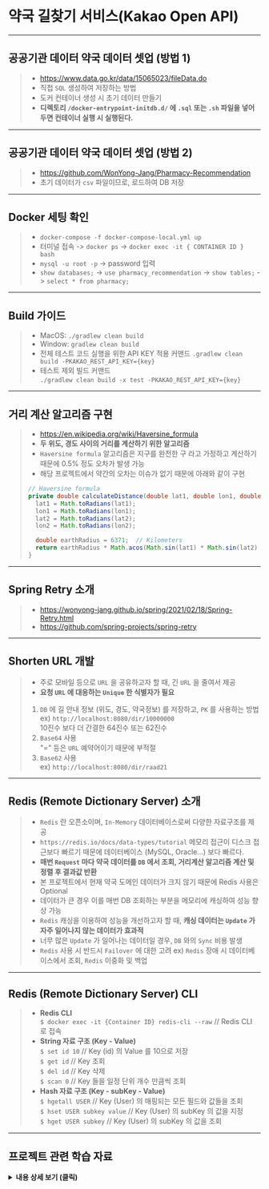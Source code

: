 # 약국 길찾기 서비스(Kakao Open API)
<hr>

## 공공기관 데이터 약국 데이터 셋업 (방법 1)
> - https://www.data.go.kr/data/15065023/fileData.do
> - 직접 `SQL` 생성하여 저장하는 방법
> - 도커 컨테이너 생성 시 초기 데이터 만들기
> - <b>디렉토리 `/docker-entrypoint-initdb.d/` 에 `.sql` 또는 `.sh` 파일을 넣어두면 컨테이너 실행 시 실행된다.</b>
<hr>

## 공공기관 데이터 약국 데이터 셋업 (방법 2)
> - https://github.com/WonYong-Jang/Pharmacy-Recommendation
> - 초기 데이터가 `csv` 파일이므로, 로드하여 DB 저장
<hr>

## Docker 세팅 확인
> - `docker-compose -f docker-compose-local.yml up`
> - 터미널 접속 -> `docker ps` -> `docker exec -it { CONTAINER ID } bash`
> - `mysql -u root -p` -> password 입력
> - `show databases;` -> `use pharmacy_recommendation` -> `show tables;` -> `select * from pharmacy;`
<hr>

## Build 가이드
> - MacOS: `./gradlew clean build`
> - Window: `gradlew clean build`
> - 전체 테스트 코드 실행을 위한 API KEY 적용 커맨드
> `.gradlew clean build -PKAKAO_REST_API_KEY={key}`
> - 테스트 제외 빌드 커맨드  
> `./gradlew clean build -x test -PKAKAO_REST_API_KEY={key}`
<hr>

## 거리 계산 알고리즘 구현
> - https://en.wikipedia.org/wiki/Haversine_formula
> - <b>두 위도, 경도 사이의 거리를 계산하기 위한 알고리즘</b>
> - `Haversine formula` 알고리즘은 지구를 완전한 구 라고 가정하고 계산하기 때문에 0.5% 정도 오차가 발생 가능
> - 해당 프로젝트에서 약간의 오차는 이슈가 없기 때문에 아래와 같이 구현
> ```java
> // Haversine formula
> private double calculateDistance(double lat1, double lon1, double lat2, double lon2) {
>   lat1 = Math.toRadians(lat1);
>   lon1 = Math.toRadians(lon1);
>   lat2 = Math.toRadians(lat2);
>   lon2 = Math.toRadians(lon2);
> 
>   double earthRadius = 6371;  // Kilometers
>   return earthRadius * Math.acos(Math.sin(lat1) * Math.sin(lat2) + Math.cos(lat1) * Math.cos(lat2) * Math.cos(lon1 - lon2));
> }
> ```
<hr>

## Spring Retry 소개
> - https://wonyong-jang.github.io/spring/2021/02/18/Spring-Retry.html
> - https://github.com/spring-projects/spring-retry
<hr>

## Shorten URL 개발
> - 주로 모바일 등으로 `URL` 을 공유하고자 할 때, 긴 `URL` 을 줄여서 제공
> - <b>요청 `URL` 에 대응하는 `Unique` 한 식별자가 필요</b>
> 1. `DB` 에 길 안내 정보 (위도, 경도, 약국정보) 를 저장하고, `PK` 를 사용하는 방법  
> ex) `http://localhost:8080/dir/10000000`  
> 10진수 보다 더 간결한 64진수 또는 62진수
> 2. `Base64` 사용  
> "=" 등은 `URL` 예약어이기 때문에 부적절  
> 3. `Base62` 사용  
> ex) `http://localhost:8080/dir/raad21`  
<hr>

## Redis (Remote Dictionary Server) 소개
> - `Redis` 란 오픈소이며, `In-Memory` 데이터베이스로써 다양한 자료구조를 제공
> - `https://redis.io/docs/data-types/tutorial`
> 메모리 접근이 디스크 접근보다 빠르기 때문에 데이터베이스 (MySQL, Oracle...) 보다 빠르다.
> - <b>매번 `Request` 마다 약국 데이터를 `DB` 에서 조회, 거리계산 알고리즘 계산 및 정렬 후 결과값 반환</b>
> - 본 프로젝트에서 현재 약국 도메인 데이터가 크지 않기 때문에 Redis 사용은 Optional
> - 데이터가 큰 경우 이를 매번 DB 조회하는 부분을 메모리에 캐싱하여 성능 향상 가능
> - `Redis` 캐싱을 이용하여 성능을 개선하고자 할 때, <b>캐싱 데이터는 `Update` 가 자주 일어나지 않는 데이터가 효과적</b>
> - 너무 많은 `Update` 가 일어나는 데이터일 경우, `DB` 와의 `Sync` 비용 발생
> - `Redis` 사용 시 반드시 `Failover` 에 대한 고려
> ex) `Redis` 장애 시 데이터베이스에서 조회, `Redis` 이중화 및 백업
<hr>

## Redis (Remote Dictionary Server) CLI
> - <b>Redis CLI</b>  
> `$ docker exec -it {Container ID} redis-cli --raw`  // Redis CLI 로 접속  
> - <b>String 자료 구조 (Key - Value)</b>  
> `$ set id 10`  // Key (id) 의 Value 를 10으로 저장  
> `$ get id`  // Key 조회  
> `$ del id`  // Key 삭제  
> `$ scan 0`  // Key 들을 일정 단위 개수 만큼씩 조회
> - <b>Hash 자료 구조 (Key - subKey - Value)</b>  
> `$ hgetall USER`  // Key (User) 의 매핑되는 모든 필드와 값들을 조회  
> `$ hset USER subkey value`  // Key (User) 의 subKey 의 값을 지정  
> `$ hget USER subkey`  // Key (User) 의 subKey 의 값을 조회  
<hr>

## 프로젝트 관련 학습 자료
<details>
<summary><b>내용 상세 보기 (클릭) </b></summary>
<div markdown="1">

### Spring Data JPA 란?
> - JPA 란 Java 어플리케이션에서 관계형 데이터베이스를 사용하는 방식을 정의한 인터페이스
> - Spring Data JPA 는 Spring 에서 제공하는 모듈 중 하나로, 개발자가 JPA 를 더 쉽고 편하게 사용할 수 있도록 도와준다.
> - <b>JPA 를 한 단계 추상화시킨 Repository 인터페이스 제공</b>
> - build.gradle 의존성 추가 및 인터페이스만 정의해주게 되면 JPA 의 CRUD 를 바로 사용 가능
> - <b>단, 영속성 컨텍스트 및 Dirty Checking 개념을 잘 이해하고 사용하지 않으면 데이터 손실 및 성능 이슈가 발생할 수 있다.</b>
<hr>

### Spring Data JPA 사용 시 주의사항
> - <b>`JPA` 의 모든 데이터 변경은 아래와 같이 트랜잭션 안에서 실행된다.</b>
> - <b>즉, 트랜잭션 밖에서 데이터 변경은 반영되지 않는다.</b>
> - `Spring Data JPA` 구현 코드를 살펴보면, 변경이 일어나는 코드는 `@Transactional` 이 이미 추가되어 있다.
> - 즉, 구현 코드를 정확히 이해하지 않고 사용시 문제가 발생할 수 있다.
<hr>

### 영속성 컨텍스트 (Persistence Context)
> - 영속성 컨텍스트는 엔티티를 저장하고 관리하는 저장소이며, 어플리케이션과 데이터베이스 사이에 entity 를 보관하는 가상의 데이터베이스 같은 역할
> - <b>`Spring Data JPA` 에서 제공하는 `save` 메서드 구현 코드를 보면 `em.persist` 를 통해 영속성 컨텍스트에 저장</b>
> - <b>이때, 엔티티는 영속상태</b>
> - 이미 영속상태인 경우 `merge` 를 통해 덮어쓴다.
<hr>

### 영속성 컨텍스트를 왜 사용할까?
> - Database 와 어플리케이션 사이의 중간 계층에 있으면서 여러가지 이점이 있다.
> - 영속성 컨텍스트 내에 1차 캐시
> - 영속성 컨텍스트 내에 쓰기 지연 SQL 저장소
> - 엔티티 수정 (`Dirty Checking`)
<hr>

### 영속성 컨텍스트 - 1차 캐시
> - 영속성 컨텍스트 내부에 1차 캐시를 가지고 있다.
> - persist 를 하는 순간 PK 값 (ID), 타입과 객체를 맵핑하여 1차 캐시에 가지고 있음
> - <b>한 트랜잭션 내에 1차 캐시에 이미있는 값을 조회하는 경우, DB 를 조회하지 않고 1차 캐시에 있는 내용을 그대로 가져온다.</b>
> - 단, 1차 캐시는 어플리케이션 전체 공유가 아닌 한 트랜잭션 내에서만 공유
> - 반면, 조회했을 때 1차 캐시에 없다면 DB 에서 가져와서 1차 캐시에 저장 후 반환
> ```Java
> // 엔티티를 생성한 상태 (비영속)
> Member member = new Member();
> member.setId("member1");
> member.setUsername("회원1");
> 
> // 엔티티를 영속
> em.persist();
> ```
<hr>

### 영속성 컨텍스트 - 쓰기 지연 SQL
> - `memberA` 를 `persist` 하는 순간, 1차 캐시에 넣고 쓰기를 지연 SQL 저장소에 쿼리를 만들어 쌓는다.
> - `memberB` 도 `persist` 하는 순간, 동일한 과정을 거치며, <b>`commit` 하는 순간 `flush` 가 되면서 DB 에 반영</b>
> - `flush` 란 영속성 컨텍스트의 변경 내용을 DB 에 반영하며, 1차 캐시를 지우지는 않는다.

### JPA Dirty Checking
> - 코드에서 엔티티의 값만 변경했을 뿐인데, 데이터베이스 업데이트 쿼리가 발생한다?
> - 이유는 `Dirty Checking` 덕분이며, `Dirty` 란 상태의 변화가 생긴 정도를 의미한다.
> - <b>즉, `Dirty Checking` 이란 엔티티 상태 변경 검사</b>
> - JPA 에서 트랜잭션이 끝나는 시점에 변화가 있는 모든 entity 객체를 데이터베이스에 자동으로 반여해 준다.
<hr>

### Dirty Checking 내부 구조
> - `JPA` 는 `commit` 하는 순간 내부적으로 `flush` 가 호출되고, 이 때 엔티티와 스냅샷을 비교
> - 1차 캐시에는 처음 들어온 상태인 엔티티 스냅샷을 넣어두고 commit 하는 순간 변경된 값이 있는지 비교하여 변경된 값이 있으면 `update`쿼리를 쓰기 지연 SQL에 넣어둔다.
<hr>

### JPA Dirty Checking 주의사항
> - 당연히 Dirty Checking 은 영속성 컨텍스트가 관리하는 entity 에만 적용된다.
> - <b>영속성 컨텍스트에 처음 저장된 순간 스냅샷을 저장해놓고, 트랜잭션이 끝나는 시점에 비교하여 변경된 부분을 쿼리로 새성하여 데이터베이스로 반영</b> 한다.
> - <b>즉, 영속 상태가 아닐 경우, 값을 변경해도 데이터베이스에 반영되지 않는다.</b>
> - <b>트랜잭션이 없이 데이터 반영이 일어나지 않는다.</b>
<hr>

### Spring Transactional 이란?
> - `Spring` 에서 `Transaction` 처리를 `@Transactional` 어노테이션을 이용하여 처리
> - `@Transactional` 은 `Spring AOP` 기반이며, `Spring AOP` 는 `Proxy` 기반으로 동작
> - <b>`@Transactional` 이 포함된 메서드가 호출될 경우, `Proxy` 객체를 생성함으로써 `Transaction` 생성 및 커밋 또는 롤백 후 `Transaction` 닫는 부수적인 작업을 `Proxy` 객체에게 위임</b>
> - `Proxy` 의 핵심적인 기능은 지정된 메서드 호출(`Invocation`) 될 때, 이 메서드를 가로채어 부가 기능들을 `Proxy` 객체에게 위임
> - 즉, 개발자가 메서드에 `@Transactional` 만 선언하고, 비지니스 로직에 집중 가능!
<hr>

### Spring Transactional 주의사항
> - https://tedblob.com/spring-aop-proxy
> - Spring `AOP` 기반으로 하는 기능들 (`@Transactional`, `@Cacheable`, `@Async`) 사용 시 `Self Invocation` 문제로 인하여 장애가 발생할 수 있음
> - 메서드가 호출되는 시점에 프록시 객체를 생성하고, 프록시 객체는 부가 기능 (`Transaction`) 을 주입해 준다.
> - 외부에서 `bar()` 메서드를 실행할 때 정상적으로 프록시가 동작
> - 하지만, `@Transactional` 을 `foo()` 에만 선언하고 외부에서 `bar()` 를 호출하고, `bar() -> foo()` 호출했다면?
<hr>

### Self Invocation 해결 방법
> - 트랜잭션 위치를 외부에서 호출하는 `bar()` 메서드로 이동
> - 객체의 책임을 최대한 분리하여 외부 호출하도록 리팩토링
<hr>

### Spring Transaction 주의사항 (읽기 전용)
> - `@Transactional(readOnly - true)` 스프링에서 트랜잭션을 읽기 전용으로 설정 가능
> - 읽기 전용으로 설정하게 되면, JPA 에서 스냅샷 저장 및 `Dirty Checking` 작업을 수행하지 않기 때문에 성능적으로 이점
> - 따라서, `Dirty Checking` 불가
<hr>

### Spring Transactional 주의사항 (우선순위)
> - `@Transactional` 은 적용 우선순위를 가지고 있으며, 클래스 보다 메서드가 우선순위가 높다
> - 클래스에 `@Transactional(readOnly = true)` (읽기전용) 으로 적용해 놓고, `update` 가 발생하는 메서드에만 `readOnly = false` 우선 적용 (`SimpleJpaRepository`)
<hr>

### MockMvc 를 이용한 테스트 코드 작성
> - 스프링 MVC 를 모킹하여 웹 어플리케이션을 테스트할 수 있는 도구
> - 컨트롤러 레이어를 테스트 하기 위해 사용
> - 매번 직접 서버를 띄우고 브라우저를 통해서 테스트하지 않고 테스트 코드를 통해 검증 가능
> - [참고자료](https://wonyong-jang.github.io/spring/2022/07/08/Spring-MockMvc.html)
<hr>

</div>
</details>
